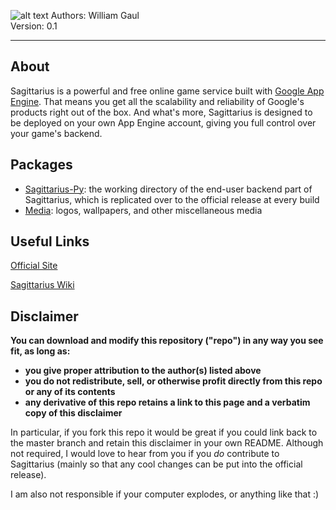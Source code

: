 ![alt text](https://raw.github.com/willyg302/Sagittarius/master/Media/Sagittarius_Logo_922x260.png "Sagittarius Logo")
Authors: William Gaul  
Version: 0.1

---

## About

Sagittarius is a powerful and free online game service built with [Google App Engine](https://cloud.google.com/products/). That means you get all the scalability and reliability of Google's products right out of the box. And what's more, Sagittarius is designed to be deployed on your own App Engine account, giving you full control over your game's backend.

## Packages

- [Sagittarius-Py](https://github.com/willyg302/Sagittarius/tree/master/Sagittarius-Py): the working directory of the end-user backend part of Sagittarius, which is replicated over to the official release at every build
- [Media](https://github.com/willyg302/Sagittarius/tree/master/Media): logos, wallpapers, and other miscellaneous media

## Useful Links

[Official Site](http://sagittarius-ogs.appspot.com/)

[Sagittarius Wiki](http://willyg302.github.io/Sagittarius/)

## Disclaimer

__You can download and modify this repository ("repo") in any way you see fit, as long as:__
- __you give proper attribution to the author(s) listed above__
- __you do not redistribute, sell, or otherwise profit directly from this repo or any of its contents__
- __any derivative of this repo retains a link to this page and a verbatim copy of this disclaimer__

In particular, if you fork this repo it would be great if you could link back to the master branch and retain this disclaimer in your own README. Although not required, I would love to hear from you if you _do_ contribute to Sagittarius (mainly so that any cool changes can be put into the official release).

I am also not responsible if your computer explodes, or anything like that :)